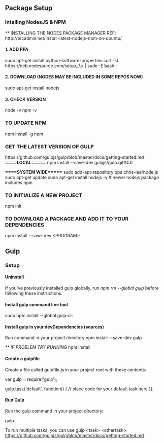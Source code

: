 <h2>Package Setup</h2>

<h3>Intalling NodesJS &amp; NPM</h3>
** INSTALLING THE NODES PACKAGE MANAGER
REF: http://tecadmin.net/install-latest-nodejs-npm-on-ubuntu/

<h4>1. ADD PPA</h4>
sudo apt-get install python-software-properties
curl -sL https://deb.nodesource.com/setup_7.x | sudo -E bash -

<h4>2. DOWNLOAD (NODES MAY BE INCLUDED IN SOME REPOS NOW)</h4>
sudo apt-get install nodejs

<h4>3. CHECK VERSION</h4>
node -v
npm -v

<h3>TO UPDATE NPM</h3>
npm install -g npm

<h3>GET THE LATEST VERSION OF GULP</h3>
https://github.com/gulpjs/gulp/blob/master/docs/getting-started.md
<strong>====LOCAL=====</strong>
npm install --save-dev gulpjs/gulp.git#4.0

<strong>====SYSTEM WIDE=====</strong>
sudo add-apt-repository ppa:chris-lea/node.js
sudo apt-get update
sudo apt-get install nodejs -y # newer nodejs package includes npm


<h3>TO INITIALIZE A NEW PROJECT</h3>
npm init

<h3>TO DOWNLOAD A PACKAGE AND ADD IT TO YOUR DEPENDENCIES</h3>
npm install --save-dev &lt;PROGRAM&gt;



<h2>Gulp</h2>
<h3>Setup</h3>
<h4>Uninstall</h4>
If you've previously installed gulp globally, <em>run npm rm --global gulp</em> before following these instructions.

<h4>Install gulp command line tool</h4>
sudo npm install --global gulp-cli

<h4>Install gulp in your devDependencies (sources)</h4>
Run command in your project directory
npm install --save-dev gulp

<em>** IF PROBLEM TRY RUNNING</em>
npm install

<h4>Create a gulpfile</h4>
Create a file called gulpfile.js in your project root with these contents:

var gulp = require('gulp');

gulp.task('default', function() {
  // place code for your default task here
});

<h4>Run Gulp</h4>
Run the gulp command in your project directory:

gulp

To run multiple tasks, you can use gulp &lt;task&gt; &lt;othertask&gt;.
https://github.com/gulpjs/gulp/blob/master/docs/getting-started.md
